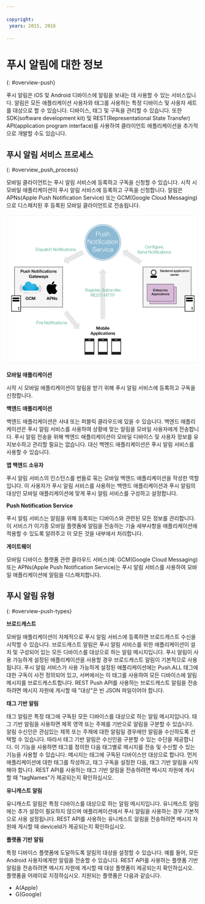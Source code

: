 ```yaml
---

copyright:
 years: 2015, 2016

---
```


# 푸시 알림에 대한 정보
{: #overview-push}

푸시 알림은 iOS 및 Android 디바이스에 알림을 보내는 데 사용할 수 있는 서비스입니다. 알림은 모든 애플리케이션 사용자와 태그를 사용하는 특정 디바이스 및 사용자 세트를 대상으로 할 수 있습니다. 디바이스, 태그 및 구독을 관리할 수 있습니다. 또한 SDK(software development kit) 및 REST(Representational State Transfer) API(application program interface)를 사용하여 클라이언트 애플리케이션을 추가적으로 개발할 수도 있습니다.   


## 푸시 알림 서비스 프로세스
{: #overview_push_process}

모바일 클라이언트는 푸시 알림 서비스에 등록하고 구독을 신청할 수 있습니다. 시작 시 모바일 애플리케이션이 푸시 알림 서비스에 등록하고 구독을 신청합니다. 알림은 APNs(Apple Push Notification Service) 또는 GCM(Google Cloud Messaging)으로 디스패치된 후 등록된 모바일 클라이언트로 전송됩니다.

![푸시 개요](images/overview.jpg)


**모바일 애플리케이션**

시작 시 모바일 애플리케이션이 알림을 받기 위해 푸시 알림 서비스에 등록하고 구독을 신청합니다. 

**백엔드 애플리케이션**

백엔드 애플리케이션은 사내 또는 퍼블릭 클라우드에 있을 수 있습니다. 백엔드 애플리케이션은 푸시 알림 서비스를 사용하여 상황에 맞는 알림을 모바일 사용자에게 전송합니다. 푸시 알림 전송을 위해 백엔드 애플리케이션이 모바일 디바이스 및 사용자 정보를 유지보수하고 관리할 필요는 없습니다. 대신 백엔드 애플리케이션은 푸시 알림 서비스를 사용할 수 있습니다. 

**앱 백엔드 소유자**

푸시 알림 서비스의 인스턴스를 번들로 묶는 모바일 백엔드 애플리케이션을 작성한 역할입니다. 이 사용자가 푸시 알림 서비스를 사용하는 백엔드 애플리케이션과 푸시 알림의 대상인 모바일 애플리케이션에 맞게 푸시 알림 서비스를 구성하고 설정합니다. 

**Push Notification Service**

푸시 알림 서비스는 알림을 위해 등록되는 디바이스와 관련된 모든 정보를 관리합니다. 이 서비스가 이기종 모바일 플랫폼에 알림을 전송하는 기술 세부사항을 애플리케이션에 적용할 수 있도록 알려주고 이 모든 것을 내부에서 처리합니다. 

**게이트웨이**

모바일 디바이스 플랫폼 관련 클라우드 서비스(예: GCM(Google Cloud Messaging) 또는 APNs(Apple Push Notification Service)는 푸시 알림 서비스를 사용하여 모바일 애플리케이션에 알림을 디스패치합니다. 

## 푸시 알림 유형
{: #overview-push-types}

**브로드캐스트**

모바일 애플리케이션이 자체적으로 푸시 알림 서비스에 등록하면 브로드캐스트 수신을 시작할 수 있습니다. 브로드캐스트 알림은 푸시 알림 서비스를 위한 애플리케이션이 설치 및 구성되어 있는 모든 디바이스를 대상으로 하는 알림 메시지입니다. 푸시 알림이 사용 가능하게 설정된 애플리케이션을 사용할 경우 브로드캐스트 알림이 기본적으로 사용됩니다. 푸시 알림 서비스가 사용 가능하게 설정된 애플리케이션에는 Push.ALL 태그에 대한 구독이 사전 정의되어 있고, 서버에서는 이 태그를 사용하여 모든 디바이스에 알림 메시지를 브로드캐스트합니다. REST Push API를 사용하는 브로드캐스트 알림을 전송하려면 메시지 자원에 게시할 때 "대상"은 빈 JSON 파일이어야 합니다. 

**태그 기반 알림**

태그 알림은 특정 태그에 구독된 모든 디바이스를 대상으로 하는 알림 메시지입니다. 태그 기반 알림을 사용하면 제목 영역 또는 주제를 기반으로 알림을 구분할 수 있습니다. 알림 수신인은 관심있는 제목 또는 주제에 대한 알림일 경우에만 알림을 수신하도록 선택할 수 있습니다. 따라서 태그 기반 알림은 수신인을 구분할 수 있는 수단을 제공합니다. 이 기능을 사용하면 태그를 정의한 다음 태그별로 메시지를 전송 및 수신할 수 있는 기능을 사용할 수 있습니다. 메시지는 태그에 구독된 디바이스만 대상으로 합니다. 먼저 애플리케이션에 대한 태그를 작성하고, 태그 구독을 설정한 다음, 태그 기반 알림을 시작해야 합니다. REST API를 사용하는 태그 기반 알림을 전송하려면 메시지 자원에 게시할 때 "tagNames"가 제공되는지 확인하십시오. 

**유니캐스트 알림**

유니캐스트 알림은 특정 디바이스를 대상으로 하는 알림 메시지입니다. 유니캐스트 알림에는 추가 설정이 필요하지 않으며 애플리케이션에서 푸시 알림을 사용하는 경우 기본적으로 사용 설정됩니다. REST API를 사용하는 유니캐스트 알림을 전송하려면 메시지 자원에 게시할 때 deviceId가 제공되는지 확인하십시오. 

**플랫폼 기반 알림**

특정 디바이스 플랫폼에 도달하도록 알림의 대상을 설정할 수 있습니다. 예를 들어, 모든 Android 사용자에게만 알림을 전송할 수 있습니다. REST API를 사용하는 플랫폼 기반 알림을 전송하려면 메시지 자원에 게시할 때 대상 플랫폼이 제공되는지 확인하십시오. 플랫폼을 어레이로 지정하십시오. 지원되는 플랫폼은 다음과 같습니다. 
* A(Apple)
* G(Google)
